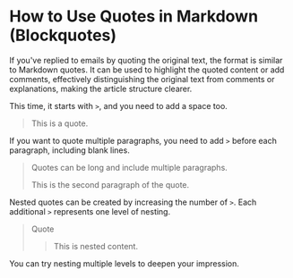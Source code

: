 # How to Use Quotes in Markdown (Blockquotes)

If you've replied to emails by quoting the original text, the format is similar to Markdown quotes. It can be used to highlight the quoted content or add comments, effectively distinguishing the original text from comments or explanations, making the article structure clearer.

This time, it starts with `>`, and you need to add a space too.

> This is a quote.

If you want to quote multiple paragraphs, you need to add `>` before each paragraph, including blank lines.

> Quotes can be long and include multiple paragraphs.
>
> This is the second paragraph of the quote.

Nested quotes can be created by increasing the number of `>`. Each additional `>` represents one level of nesting.

> Quote
>>
>> This is nested content.

You can try nesting multiple levels to deepen your impression.
